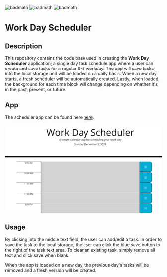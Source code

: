 ![badmath](https://img.shields.io/badge/-HTML-orange) ![badmath](https://img.shields.io/badge/-CSS-blue) ![badmath](https://img.shields.io/badge/-JS-yellow)
# Work Day Scheduler

## Description

This repository contains the code base used in creating the **Work Day Scheduler** application; a single day task schedule app where a user can create and save tasks for a regular 9-5 workday. The app will save tasks into the local storage and will be loaded on a daily basis. When a new day starts, a fresh scheduler will be automatically created. Lastly, when loaded, the background for each time block will change depending on whether it's in the past, present, or future.

## App

The scheduler app can be found here [here](https://nnavarr.github.io/workday-planner/).


![alt text](assets/images/scheduler-pic.png)

## Usage
By clicking into the middle text field, the user can add/edit a task. In order to save the task to the local storage, the user can click the blue save button to the right of the task text area. To clear an existing task, simply remove all text and click save when blank.

When the app is loaded on a new day, the previous day's tasks will be removed and a fresh version will be created. 